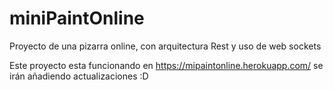 # miniPaintOnline
Proyecto de una pizarra online, con arquitectura Rest y uso de web sockets

Este proyecto esta funcionando en https://mipaintonline.herokuapp.com/ se irán añadiendo actualizaciones :D
